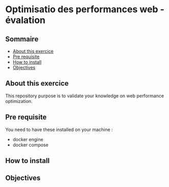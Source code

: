 # Optimisatio des performances web - évalation <!-- omit in toc -->

## Sommaire <!-- omit in toc -->

- [About this exercice](#about-this-exercice)
- [Pre requisite](#pre-requisite)
- [How to install](#how-to-install)
- [Objectives](#objectives)

## About this exercice

This repository purpose is to validate your knowledge on web performance optimization.

## Pre requisite

You need to have these installed on your machine :

- docker engine
- docker compose

## How to install

## Objectives
